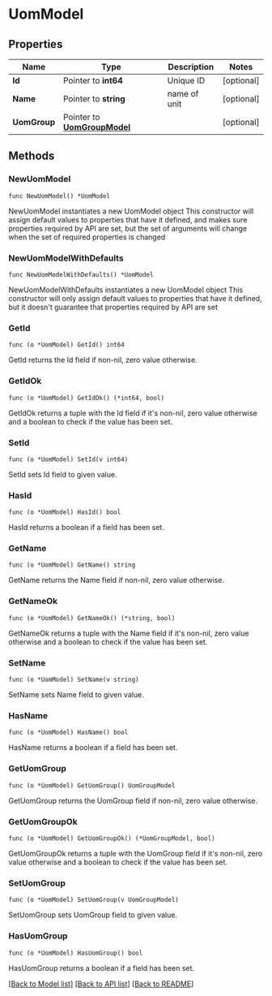 # UomModel

## Properties

Name | Type | Description | Notes
------------ | ------------- | ------------- | -------------
**Id** | Pointer to **int64** | Unique ID | [optional] 
**Name** | Pointer to **string** | name of unit | [optional] 
**UomGroup** | Pointer to [**UomGroupModel**](UomGroupModel.md) |  | [optional] 

## Methods

### NewUomModel

`func NewUomModel() *UomModel`

NewUomModel instantiates a new UomModel object
This constructor will assign default values to properties that have it defined,
and makes sure properties required by API are set, but the set of arguments
will change when the set of required properties is changed

### NewUomModelWithDefaults

`func NewUomModelWithDefaults() *UomModel`

NewUomModelWithDefaults instantiates a new UomModel object
This constructor will only assign default values to properties that have it defined,
but it doesn't guarantee that properties required by API are set

### GetId

`func (o *UomModel) GetId() int64`

GetId returns the Id field if non-nil, zero value otherwise.

### GetIdOk

`func (o *UomModel) GetIdOk() (*int64, bool)`

GetIdOk returns a tuple with the Id field if it's non-nil, zero value otherwise
and a boolean to check if the value has been set.

### SetId

`func (o *UomModel) SetId(v int64)`

SetId sets Id field to given value.

### HasId

`func (o *UomModel) HasId() bool`

HasId returns a boolean if a field has been set.

### GetName

`func (o *UomModel) GetName() string`

GetName returns the Name field if non-nil, zero value otherwise.

### GetNameOk

`func (o *UomModel) GetNameOk() (*string, bool)`

GetNameOk returns a tuple with the Name field if it's non-nil, zero value otherwise
and a boolean to check if the value has been set.

### SetName

`func (o *UomModel) SetName(v string)`

SetName sets Name field to given value.

### HasName

`func (o *UomModel) HasName() bool`

HasName returns a boolean if a field has been set.

### GetUomGroup

`func (o *UomModel) GetUomGroup() UomGroupModel`

GetUomGroup returns the UomGroup field if non-nil, zero value otherwise.

### GetUomGroupOk

`func (o *UomModel) GetUomGroupOk() (*UomGroupModel, bool)`

GetUomGroupOk returns a tuple with the UomGroup field if it's non-nil, zero value otherwise
and a boolean to check if the value has been set.

### SetUomGroup

`func (o *UomModel) SetUomGroup(v UomGroupModel)`

SetUomGroup sets UomGroup field to given value.

### HasUomGroup

`func (o *UomModel) HasUomGroup() bool`

HasUomGroup returns a boolean if a field has been set.


[[Back to Model list]](../README.md#documentation-for-models) [[Back to API list]](../README.md#documentation-for-api-endpoints) [[Back to README]](../README.md)


